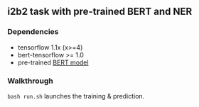 ## i2b2 task with pre-trained BERT and NER

### Dependencies
* tensorflow 1.1x (x>=4)
* bert-tensorflow >= 1.0
* pre-trained [BERT model](https://github.com/google-research/bert)

### Walkthrough
``bash run.sh`` launches the training & prediction.
